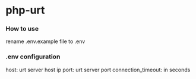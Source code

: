 # php-urt

### How to use
rename .env.example file to .env

### .env configuration
host: urt server host ip
port: urt server port
connection_timeout: in seconds